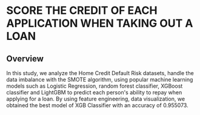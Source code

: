 # SCORE THE CREDIT OF EACH APPLICATION WHEN TAKING OUT A LOAN

## Overview
In this study, we analyze the Home Credit Default Risk datasets, handle the data imbalance with the SMOTE algorithm, using popular machine learning models such as Logistic Regression, random forest classifier, XGBoost classifier and LightGBM to predict each person's ability to repay when applying for a loan. By using feature engineering, data visualization, we obtained the best model of XGB Classifier with an accuracy of 0.955073.
